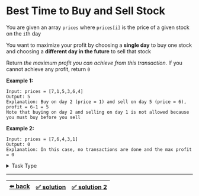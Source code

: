 # Best Time to Buy and Sell Stock

You are given an array `prices` where `prices[i]` is the price of a given stock on the `i`th day

You want to maximize your profit by choosing a __single day__ to buy one stock and choosing a __different day in the future__ to sell that stock

Return _the maximum profit you can achieve from this transaction_. If you cannot achieve any profit, return `0`

__Example 1:__

```
Input: prices = [7,1,5,3,6,4]
Output: 5
Explanation: Buy on day 2 (price = 1) and sell on day 5 (price = 6), profit = 6-1 = 5
Note that buying on day 2 and selling on day 1 is not allowed because you must buy before you sell
```

__Example 2:__

```
Input: prices = [7,6,4,3,1]
Output: 0
Explanation: In this case, no transactions are done and the max profit = 0
```

<details>

<summary>Task Type</summary>

- __`Two Pointers One Array`__
  <details>

  <summary><i><b><code>Sliding Window. Right is ahead of left but window size is dynamic</code></b></i></summary>

    This is a task for two pointers, particularly when they both move left to right (like in [this](../longest-letter-subsequence/task.md) task) and _not_ from end or start (like in [this](../most-water/task.md) task). Sometimes two pointers move such that one pointer (left pointer) is always behind the other pointer (right pointer). Such a technique when we have left pointer behind right pointer and per iteration we either increment left pointer or right pointer or per iteration we increment both left and right pointers is called "_Sliding Window_"

    You should also note that with Sliding Window technique you don't have to always increment left pointer by one or right pointer by one: the pointers can be set to any index they want so long as left is behind right. Indeed left pointer may even go to the same position as right pointer while right pointer increments by one to be ahead of left pointer. As you can see this Sliding Window we have been talking about may shrink and expand at will

    __Note:__ [this task](../longest-letter-subsequence/task.md) likewise uses the Sliding Window Approach

    __Note:__ you can read more about the "Sliding Window" approach in [this article](../literature/sliding-window.md)

  </details>

</details>

---

| [:arrow_left: back](../task-type.md) | [:white_check_mark: solution](./solution.js) | [:white_check_mark: solution 2](./solution-2.js) |
| :---: | :---: | :---: |
